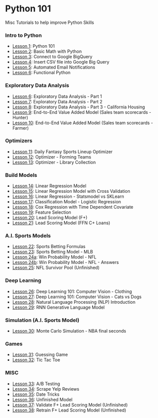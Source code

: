# Python 101


Misc Tutorials to help improve Python Skills

### Intro to Python
- [Lesson 1](https://github.com/papagorgio23/Python101/blob/master/Python_101.ipynb): Python 101
- [Lesson 2](https://github.com/papagorgio23/Python101/blob/master/Python_Math_101.ipynb): Basic Math with Python
- [Lesson 3](https://github.com/papagorgio23/Python101/blob/master/Connect_to_GBQ.ipynb): Connect to Google BigQuery
- [Lesson 4](https://github.com/papagorgio23/Python101/blob/master/Austen_GBQ_Upload.ipynb): Insert CSV file into Google Big Query
- [Lesson 5](https://github.com/papagorgio23/Python101/blob/master/Email_Notification_Template_Update_to_GBQ_.ipynb): Automated Email Notifications
- [Lesson 6](https://github.com/papagorgio23/Python101/blob/master/Functional_Introduction_To_Python_Section_1(Introductory_Concepts).ipynb): Functional Python
### Exploratory Data Analysis
- [Lesson 6](https://github.com/papagorgio23/Python101/blob/master/EDA1.ipynb): Exploratory Data Analysis - Part 1
- [Lesson 7](https://github.com/papagorgio23/Python101/blob/master/EDA2.ipynb): Exploratory Data Analysis - Part 2
- [Lesson 8](https://github.com/papagorgio23/Python101/blob/master/California_Housing_EDA.ipynb): Exploratory Data Analysis - Part 3 - California Housing
- [Lesson 9](https://github.com/papagorgio23/Python101/blob/master/TL_Scorecard.ipynb): End-to-End Value Added Model (Sales team scorecards - Hunter)
- [Lesson 10](https://github.com/papagorgio23/Python101/blob/master/Farmer_TL_Scorecard.ipynb): End-to-End Value Added Model (Sales team scorecards - Farmer)
### Optimizers
- [Lesson 11](https://github.com/papagorgio23/Python101/blob/master/DFS_Football_Lineup_Optimizer.ipynb): Daily Fantasy Sports Lineup Optimizer
- [Lesson 12](https://github.com/papagorgio23/Python101/blob/master/Forming_Teams.ipynb): Optimizer - Forming Teams
- [Lesson 13](https://github.com/papagorgio23/Python101/blob/master/Optimizing_a_Library_Collection.ipynb): Optimizer - Library Collection
### Build Models
- [Lesson 14](https://github.com/papagorgio23/Python101/blob/master/Linear_Regression_Example.ipynb): Linear Regression Model
- [Lesson 15](https://github.com/papagorgio23/Python101/blob/master/ml_regression.ipynb): Linear Regression Model with Cross Validation
- [Lesson 16](https://github.com/papagorgio23/Python101/blob/master/Linear_Regression_Example.ipynb): Linear Regression - Statsmodel vs SKLearn
- [Lesson 17](https://github.com/papagorgio23/Python101/blob/master/NSF_Logistic_Regression_v1.ipynb): Classification Model - Logistic Regression
- [Lesson 18](https://github.com/papagorgio23/Python101/blob/master/Cox_Regression_with_Time_Dependent_Covariate.ipynb): Cox Regression with Time Dependent Covariate
- [Lesson 19](https://github.com/papagorgio23/Python101/blob/master/Feature_Selection.ipynb): Feature Selection
- [Lesson 20](https://github.com/papagorgio23/Python101/blob/master/Refresh_NPV_(8_10_20).ipynb): Lead Scoring Model (F+)
- [Lesson 21](https://github.com/papagorgio23/Python101/blob/master/C%2B_Lead_Scoring_Modelv2.ipynb): Lead Scoring Model (FFN C+ Loans)
### A.I. Sports Models
- [Lesson 22](https://github.com/papagorgio23/Python101/blob/master/Feature_Selection.ipynb): Sports Betting Formulas
- [Lesson 23](https://github.com/papagorgio23/Python101/blob/master/Answers_MLB_Predictions.ipynb): Sports Betting Model - MLB
- [Lesson 24a](https://github.com/papagorgio23/Python101/blob/master/Win_Probability_Model.ipynb): Win Probability Model - NFL
- [Lesson 24b](https://github.com/papagorgio23/Python101/blob/master/Answer_Win_Probability_Model.ipynb): Win Probability Model - NFL - Answers
- [Lesson 25](https://github.com/papagorgio23/Python101/blob/master/Survivor_Pool.ipynb): NFL Survivor Pool (Unfinished)
### Deep Learning
- [Lesson 26](https://github.com/papagorgio23/Python101/blob/master/Computer_Vision_Basic_Classification.ipynb): Deep Learning 101: Computer Vision - Clothing
- [Lesson 27](https://github.com/papagorgio23/Python101/blob/master/Computer_Vision_Cats_vs_Dogs.ipynb): Deep Learning 101: Computer Vision - Cats vs Dogs
- [Lesson 28](https://github.com/papagorgio23/Python101/blob/master/NLP_Test.ipynb): Natural Language Processing (NLP) Introduction
- [Lesson 29](https://github.com/papagorgio23/Python101/blob/master/RNN_Text_Gen_Model.ipynb): RNN Generative Language Model
### Simulation (A.I. Sports Model)
- [Lesson 30](https://github.com/papagorgio23/Python101/blob/master/Monte_Carlo_Simulation_(NBA_3_or_2).ipynb): Monte Carlo Simulation - NBA final seconds
### Games
- [Lesson 31](https://github.com/papagorgio23/Python101/blob/master/Guessing_Game.ipynb): Guessing Game
- [Lesson 32](https://github.com/papagorgio23/Python101/blob/master/Tic_Tac_Toe.ipynb): Tic Tac Toe
### MISC
- [Lesson 33](https://github.com/papagorgio23/Python101/blob/master/ABtest.ipynb): A/B Testing
- [Lesson 34](https://github.com/papagorgio23/Python101/blob/master/Tempe_Yelp_Reviews.ipynb): Scrape Yelp Reviews
- [Lesson 35](https://github.com/papagorgio23/Python101/blob/master/Random_Dates.ipynb): Date Tricks
- [Lesson 36](https://github.com/papagorgio23/Python101/blob/master/Py_202_F%2B_Lead_Scoring_Model.ipynb): Unfinished Model
- [Lesson 37](https://github.com/papagorgio23/Python101/blob/master/Py_202_F%2B_Lead_Scoring_Model.ipynb): Validate F+ Lead Scoring Model (Unfinished)
- [Lesson 38](https://github.com/papagorgio23/Python101/blob/master/Retrain_F%2B_LS_Model.ipynb): Retrain F+ Lead Scoring Model (Unfinished)
